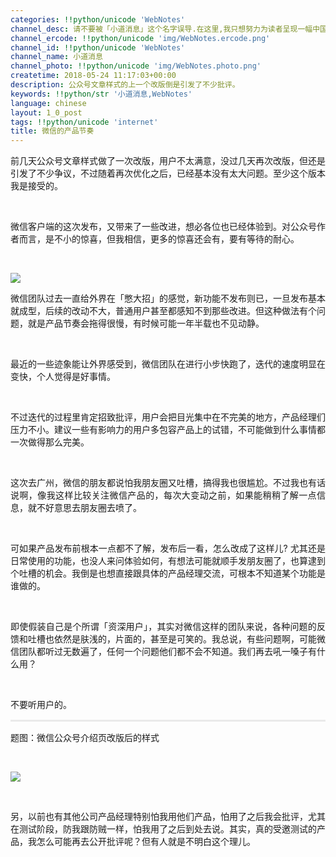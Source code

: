 ```yaml
---
categories: !!python/unicode 'WebNotes'
channel_desc: 请不要被「小道消息」这个名字误导.在这里,我只想努力为读者呈现一幅中国互联网的清明上河图.
channel_ercode: !!python/unicode 'img/WebNotes.ercode.png'
channel_id: !!python/unicode 'WebNotes'
channel_name: 小道消息
channel_photo: !!python/unicode 'img/WebNotes.photo.png'
createtime: 2018-05-24 11:17:03+00:00
description: 公众号文章样式的上一个改版倒是引发了不少批评。
keywords: !!python/str '小道消息,WebNotes'
language: chinese
layout: 1_0_post
tags: !!python/unicode 'internet'
title: 微信的产品节奏
---
```

<div class="rich_media_content" id="js_content">
<p style="text-align: justify;">
         前几天公众号文章样式做了一次改版，用户不太满意，没过几天再次改版，但还是引发了不少争议，不过随着再次优化之后，已经基本没有太大问题。至少这个版本我是接受的。
         <br/>
</p>
<p>
<br/>
</p>
<p style="text-align: justify;">
         微信客户端的这次发布，又带来了一些改进，想必各位也已经体验到。对公众号作者而言，是不小的惊喜，但我相信，更多的惊喜还会有，要有等待的耐心。
        </p>
<p>
<br/>
</p>
<p>
<img class="" data-copyright="0" data-ratio="2.1653333333333333" data-s="300,640" data-src="" data-type="png" data-w="1125" src="{{ '/img/ow5rEn8QGlF7tNxI6lQwq0ibJnBLdm9T47cYzJx5L0a1JzL5WHoDWMhluLvaoLS1M96JSLZzAg5bvc3mvrXniblg.png' | prepend: site.img | replace: '//','/' }}" style=""/>
</p>
<p style="text-align: justify;">
         微信团队过去一直给外界在「憋大招」的感觉，新功能不发布则已，一旦发布基本就成型，后续的改动不大，普通用户甚至都感知不到那些改进。但这种做法有个问题，就是产品节奏会拖得很慢，有时候可能一年半载也不见动静。
        </p>
<p>
<br/>
</p>
<p style="text-align: justify;">
         最近的一些迹象能让外界感受到，微信团队在进行小步快跑了，迭代的速度明显在变快，个人觉得是好事情。
        </p>
<p>
<br/>
</p>
<p style="text-align: justify;">
         不过迭代的过程里肯定招致批评，用户会把目光集中在不完美的地方，产品经理们压力不小。建议一些有影响力的用户多包容产品上的试错，不可能做到什么事情都一次做得那么完美。
        </p>
<p>
<br/>
</p>
<p style="text-align: justify;">
         这次去广州，微信的朋友都说怕我朋友圈又吐槽，搞得我也很尴尬。不过我也有话说啊，像我这样比较关注微信产品的，每次大变动之前，如果能稍稍了解一点信息，就不好意思去朋友圈去喷了。
        </p>
<p>
<br/>
</p>
<p style="text-align: justify;">
         可如果产品发布前根本一点都不了解，发布后一看，怎么改成了这样儿? 尤其还是日常使用的功能，也没人来问体验如何，有想法可能就顺手发朋友圈了，也算逮到个吐槽的机会。我倒是也想直接跟具体的产品经理交流，可根本不知道某个功能是谁做的。
        </p>
<p style="text-align: justify;">
<br/>
</p>
<p style="text-align: justify;">
         即使假装自己是个所谓「资深用户」，其实对微信这样的团队来说，各种问题的反馈和吐槽也依然是肤浅的，片面的，甚至是可笑的。我总说，有些问题啊，可能微信团队都听过无数遍了，任何一个问题他们都不会不知道。我们再去吼一嗓子有什么用？
        </p>
<p style="white-space: normal;">
<br/>
</p>
<p style="white-space: normal;">
         不要听用户的。
        </p>
<hr style="margin-top: 1em;margin-bottom: 1em;white-space: normal;max-width: 100%;font-family: Lato, Helvetica, Arial, freesans, clean, sans-serif;border-right-width: 0px;border-bottom-width: 0px;border-left-width: 0px;border-top-style: solid;border-top-color: rgb(234, 234, 234);height: 1px;color: rgb(51, 51, 51);font-size: 15px;box-sizing: border-box !important;word-wrap: break-word !important;"/>
<p style="white-space: normal;">
         题图：微信公众号介绍页改版后的样式
        </p>
<p style="text-align: justify;">
<br/>
</p>
<p>
<img class="" data-copyright="0" data-ratio="1" data-s="300,640" data-src="" data-type="jpeg" data-w="1152" src="{{ '/img/ow5rEn8QGlGpbPtAjlWLg7yxhSGiaw4TZuSlc85IZfjQ2ng4rKgmprqyIANsVgZWTicG2qPrQhIvH1q80AbwcEFA.jpeg' | prepend: site.img | replace: '//','/' }}" style=""/>
</p>
<p style="text-align: justify;">
<br/>
</p>
<p style="text-align: justify;">
<span style="text-align: justify;">
          另，以前也有其他公司产品经理特别怕我用他们产品，怕用了之后我会批评，尤其在测试阶段，防我跟防贼一样，怕我用了之后到处去说。其实，真的受邀测试的产品，我怎么可能再去公开批评呢？但有人就是不明白这个理儿。
         </span>
</p>
</div>